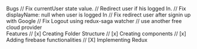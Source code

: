 Bugs
// Fix currentUser state value.
// Redirect user if his logged In.
// Fix displayName: null when user is logged In
// Fix redirect user after signin up with Google
// Fix Logout using redux-saga watcher
// use another free cloud provider  
Features
// [x] Creating Folder Structure
// [x] Creating components
// [x] Adding firebase functionalities
// [X] Implementing Redux
